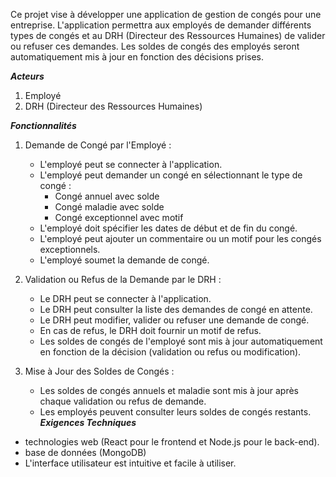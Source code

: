 Ce projet vise à développer une application de gestion de congés pour une entreprise. 
L'application permettra aux employés de demander différents types de congés et au DRH 
(Directeur des Ressources Humaines) de valider ou refuser ces demandes. Les soldes de 
congés des employés seront automatiquement mis à jour en fonction des décisions prises. 
 
***Acteurs***
1. Employé 
2. DRH (Directeur des Ressources Humaines) 
 
***Fonctionnalités***
 
1. Demande de Congé par l'Employé : 
   - L'employé peut se connecter à l'application. 
   - L'employé peut demander un congé en sélectionnant le type de congé : 
     - Congé annuel avec solde 
     - Congé maladie avec solde 
     - Congé exceptionnel avec motif 
   - L'employé doit spécifier les dates de début et de fin du congé. 
   - L'employé peut ajouter un commentaire ou un motif pour les congés exceptionnels. 
   - L'employé soumet la demande de congé. 
 
2. Validation ou Refus de la Demande par le DRH : 
   - Le DRH peut se connecter à l'application. 
   - Le DRH peut consulter la liste des demandes de congé en attente. 
   - Le DRH peut modifier, valider ou refuser une demande de congé. 
   - En cas de refus, le DRH doit fournir un motif de refus. 
   - Les soldes de congés de l'employé sont mis à jour automatiquement en fonction de la 
décision (validation ou refus ou modification). 
 
3. Mise à Jour des Soldes de Congés : 
   - Les soldes de congés annuels et maladie sont mis à jour après chaque validation ou refus 
de demande. 
   - Les employés peuvent consulter leurs soldes de congés restants. 
***Exigences Techniques***
 - technologies web (React pour le frontend et Node.js pour le back-end).
 - base de données (MongoDB) 
 - L'interface utilisateur est intuitive et facile à utiliser.














